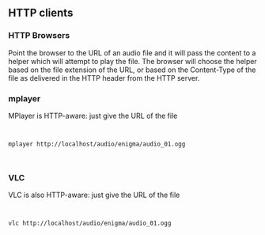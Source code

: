 
##  HTTP clients 

###  HTTP Browsers 


Point the browser to the URL of an audio file and it will pass
      the content to a helper which will attempt to play the file.
      The browser will choose the helper based on the file extension
      of the URL, or based on the Content-Type of the file as delivered
      in the HTTP header from the HTTP server.

###  mplayer 


MPlayer is HTTP-aware:
      just give the URL of the file

```

	
mplayer http://localhost/audio/enigma/audio_01.ogg
	
      
```




###  VLC 


VLC is also HTTP-aware:
      just give the URL of the file

```

	
vlc http://localhost/audio/enigma/audio_01.ogg
	
      
```



